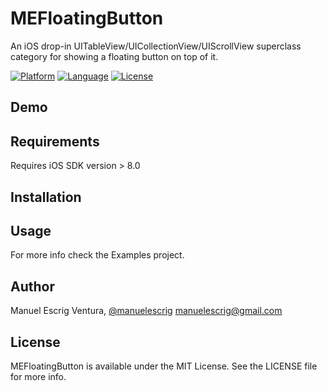 # MEFloatingButton
An iOS drop-in UITableView/UICollectionView/UIScrollView superclass category for showing a floating button on top of it.

[![Platform](http://img.shields.io/badge/platform-ios-blue.svg?style=flat
)](https://developer.apple.com/iphone/index.action)
[![Language](http://img.shields.io/badge/language-objective--c-blue.svg?style=flat
)](https://developer.apple.com/library/mac/documentation/Cocoa/Conceptual/ProgrammingWithObjectiveC/Introduction/Introduction.html)
[![License](http://img.shields.io/badge/license-MIT-lightgrey.svg?style=flat
)](http://mit-license.org)

## Demo


## Requirements

Requires iOS SDK version > 8.0


## Installation


## Usage


For more info check the Examples project.

## Author

Manuel Escrig Ventura, [@manuelescrig](https://twitter.com/manuelescrig)
manuelescrig@gmail.com

## License

MEFloatingButton is available under the MIT License. See the LICENSE file for more info.
